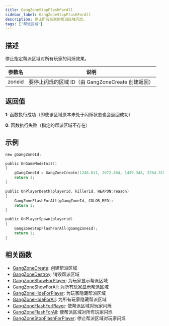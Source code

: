 ```yaml
---
title: GangZoneStopFlashForAll
sidebar_label: GangZoneStopFlashForAll
description: 停止所有玩家的帮派区域闪烁。
tags: ["帮派区域"]
---
```


## 描述

停止指定帮派区域对所有玩家的闪烁效果。

| 参数名 | 说明                                              |
| ------ | ------------------------------------------------- |
| zoneid | 要停止闪烁的区域 ID（由 GangZoneCreate 创建返回） |

## 返回值

**1**: 函数执行成功（即使该区域原本未处于闪烁状态也会返回成功）

**0**: 函数执行失败（指定的帮派区域不存在）

## 示例

```c
new gGangZoneId;

public OnGameModeInit()
{
    gGangZoneId = GangZoneCreate(1248.011, 2072.804, 1439.348, 2204.319);
    return 1;
}

public OnPlayerDeath(playerid, killerid, WEAPON:reason)
{
    GangZoneFlashForAll(gGangZoneId, COLOR_RED);
    return 1;
}

public OnPlayerSpawn(playerid)
{
    GangZoneStopFlashForAll(gGangZoneId);
    return 1;
}
```

## 相关函数

- [GangZoneCreate](GangZoneCreate): 创建帮派区域
- [GangZoneDestroy](GangZoneDestroy): 销毁帮派区域
- [GangZoneShowForPlayer](GangZoneShowForPlayer): 为玩家显示帮派区域
- [GangZoneShowForAll](GangZoneShowForAll): 为所有玩家显示帮派区域
- [GangZoneHideForPlayer](GangZoneHideForPlayer): 为玩家隐藏帮派区域
- [GangZoneHideForAll](GangZoneHideForAll): 为所有玩家隐藏帮派区域
- [GangZoneFlashForPlayer](GangZoneFlashForPlayer): 使帮派区域对玩家闪烁
- [GangZoneFlashForAll](GangZoneFlashForAll): 使帮派区域对所有玩家闪烁
- [GangZoneStopFlashForPlayer](GangZoneStopFlashForPlayer): 停止帮派区域对玩家闪烁

